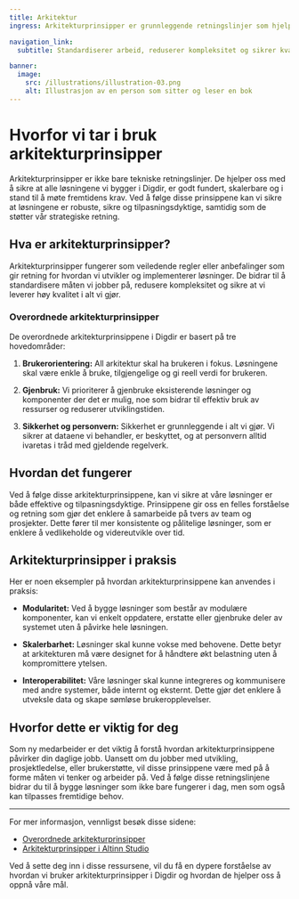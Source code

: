 ```yaml
---
title: Arkitektur
ingress: Arkitekturprinsipper er grunnleggende retningslinjer som hjelper oss å bygge robuste, skalerbare og bærekraftige løsninger.

navigation_link:
  subtitle: Standardiserer arbeid, reduserer kompleksitet og sikrer kvalitet.

banner:
  image:
    src: /illustrations/illustration-03.png
    alt: Illustrasjon av en person som sitter og leser en bok
---
```


# Hvorfor vi tar i bruk arkitekturprinsipper

Arkitekturprinsipper er ikke bare tekniske retningslinjer. De hjelper oss med å sikre at alle løsningene vi bygger i Digdir, er godt fundert, skalerbare og i stand til å møte fremtidens krav. Ved å følge disse prinsippene kan vi sikre at løsningene er robuste, sikre og tilpasningsdyktige, samtidig som de støtter vår strategiske retning.

## Hva er arkitekturprinsipper?

Arkitekturprinsipper fungerer som veiledende regler eller anbefalinger som gir retning for hvordan vi utvikler og implementerer løsninger. De bidrar til å standardisere måten vi jobber på, redusere kompleksitet og sikre at vi leverer høy kvalitet i alt vi gjør.

### Overordnede arkitekturprinsipper

De overordnede arkitekturprinsippene i Digdir er basert på tre hovedområder:

1. **Brukerorientering:** All arkitektur skal ha brukeren i fokus. Løsningene skal være enkle å bruke, tilgjengelige og gi reell verdi for brukeren.

2. **Gjenbruk:** Vi prioriterer å gjenbruke eksisterende løsninger og komponenter der det er mulig, noe som bidrar til effektiv bruk av ressurser og reduserer utviklingstiden.

3. **Sikkerhet og personvern:** Sikkerhet er grunnleggende i alt vi gjør. Vi sikrer at dataene vi behandler, er beskyttet, og at personvern alltid ivaretas i tråd med gjeldende regelverk.

## Hvordan det fungerer

Ved å følge disse arkitekturprinsippene, kan vi sikre at våre løsninger er både effektive og tilpasningsdyktige. Prinsippene gir oss en felles forståelse og retning som gjør det enklere å samarbeide på tvers av team og prosjekter. Dette fører til mer konsistente og pålitelige løsninger, som er enklere å vedlikeholde og videreutvikle over tid.

## Arkitekturprinsipper i praksis

Her er noen eksempler på hvordan arkitekturprinsippene kan anvendes i praksis:

- **Modularitet:** Ved å bygge løsninger som består av modulære komponenter, kan vi enkelt oppdatere, erstatte eller gjenbruke deler av systemet uten å påvirke hele løsningen.

- **Skalerbarhet:** Løsninger skal kunne vokse med behovene. Dette betyr at arkitekturen må være designet for å håndtere økt belastning uten å kompromittere ytelsen.

- **Interoperabilitet:** Våre løsninger skal kunne integreres og kommunisere med andre systemer, både internt og eksternt. Dette gjør det enklere å utveksle data og skape sømløse brukeropplevelser.

## Hvorfor dette er viktig for deg

Som ny medarbeider er det viktig å forstå hvordan arkitekturprinsippene påvirker din daglige jobb. Uansett om du jobber med utvikling, prosjektledelse, eller brukerstøtte, vil disse prinsippene være med på å forme måten vi tenker og arbeider på. Ved å følge disse retningslinjene bidrar du til å bygge løsninger som ikke bare fungerer i dag, men som også kan tilpasses fremtidige behov.

---

For mer informasjon, vennligst besøk disse sidene:

- [Overordnede arkitekturprinsipper](https://www.digdir.no/digital-samhandling/overordnede-arkitekturprinsipper/1065)
- [Arkitekturprinsipper i Altinn Studio](https://docs.altinn.studio/principles)

Ved å sette deg inn i disse ressursene, vil du få en dypere forståelse av hvordan vi bruker arkitekturprinsipper i Digdir og hvordan de hjelper oss å oppnå våre mål.
